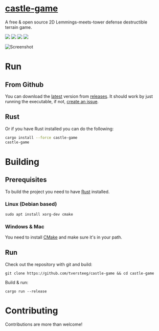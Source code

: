 # [castle-game](https://tversteeg.itch.io/castle-game)
A free & open source 2D Lemmings-meets-tower defense destructible terrain game.

[![](https://travis-ci.org/tversteeg/castle-game.svg?branch=master)](https://travis-ci.org/tversteeg/castle-game) 
[![](https://img.shields.io/crates/d/castle-game.svg)](#downloads)
[![](https://img.shields.io/crates/v/castle-game.svg)](https://crates.io/crates/castle-game)
[![](https://img.shields.io/github/commits-since/tversteeg/castle-game/latest.svg)]()

![Screenshot](https://github.com/tversteeg/castle-game-assets/blob/master/screengrab.gif?raw=true)

# Run

## From Github

You can download the [latest](https://github.com/tversteeg/castle-game/releases/latest) version from [releases](https://github.com/tversteeg/castle-game/releases). It should work by just running the executable, if not, [create an issue](https://github.com/tversteeg/castle-game/issues/new).

## Rust

Or if you have Rust installed you can do the following:

```bash
cargo install --force castle-game
castle-game
```

# Building

## Prerequisites

To build the project you need to have [Rust](https://www.rustup.rs/) installed.

### Linux (Debian based)

    sudo apt install xorg-dev cmake

### Windows & Mac

You need to install [CMake](https://cmake.org/) and make sure it's in your path.

## Run

Check out the repository with git and build:

    git clone https://github.com/tversteeg/castle-game && cd castle-game
    
Build & run:
    
    cargo run --release

# Contributing

Contributions are more than welcome!
